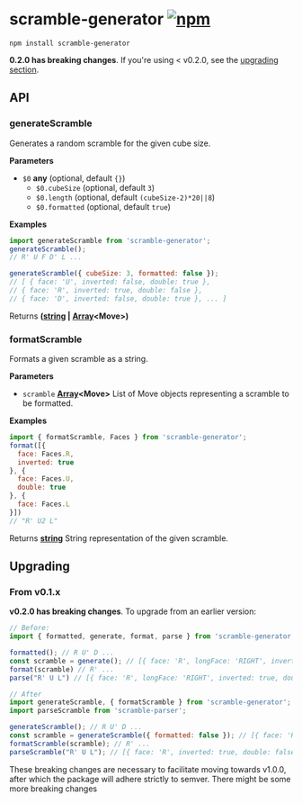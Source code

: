 # scramble-generator [![npm](https://img.shields.io/npm/v/scramble-generator.svg)](https://www.npmjs.com/package/scramble-generator)

    npm install scramble-generator

**0.2.0 has breaking changes**. If you're using &lt; v0.2.0, see the [upgrading section](#upgrading).

## API

<!-- Generated by documentation.js. Update this documentation by updating the source code. -->

### generateScramble

Generates a random scramble for the given cube size.

**Parameters**

-   `$0` **any**  (optional, default `{}`)
    -   `$0.cubeSize`   (optional, default `3`)
    -   `$0.length`   (optional, default `(cubeSize-2)*20||8`)
    -   `$0.formatted`   (optional, default `true`)

**Examples**

```javascript
import generateScramble from 'scramble-generator';
generateScramble();
// R' U F D' L ...

generateScramble({ cubeSize: 3, formatted: false });
// [ { face: 'U', inverted: false, double: true },
// { face: 'R', inverted: true, double: false },
// { face: 'D', inverted: false, double: true }, ... ]
```

Returns **([string](https://developer.mozilla.org/en-US/docs/Web/JavaScript/Reference/Global_Objects/String) \| [Array](https://developer.mozilla.org/en-US/docs/Web/JavaScript/Reference/Global_Objects/Array)&lt;Move>)** 

### formatScramble

Formats a given scramble as a string.

**Parameters**

-   `scramble` **[Array](https://developer.mozilla.org/en-US/docs/Web/JavaScript/Reference/Global_Objects/Array)&lt;Move>** List of Move objects representing a scramble to be formatted.

**Examples**

```javascript
import { formatScramble, Faces } from 'scramble-generator';
format([{
  face: Faces.R,
  inverted: true
}, {
  face: Faces.U,
  double: true
}, {
  face: Faces.L
}])
// "R' U2 L"
```

Returns **[string](https://developer.mozilla.org/en-US/docs/Web/JavaScript/Reference/Global_Objects/String)** String representation of the given scramble.

## Upgrading

### From v0.1.x

**v0.2.0 has breaking changes**. To upgrade from an earlier version:

```javascript
// Before:
import { formatted, generate, format, parse } from 'scramble-generator';

formatted(); // R U' D ...
const scramble = generate(); // [{ face: 'R', longFace: 'RIGHT', inverted: true, double: false }, ...]
format(scramble) // R' ...
parse("R' U L") // [{ face: 'R', longFace: 'RIGHT', inverted: true, double: false }, ...]

// After
import generateScramble, { formatScramble } from 'scramble-generator';
import parseScramble from 'scramble-parser';

generateScramble(); // R U' D ...
const scramble = generateScramble({ formatted: false }); // [{ face: 'R', inverted: true, double: false }, ...] (NB: `longFace` has been removed)
formatScramble(scramble); // R' ...
parseScramble("R' U L"); // [{ face: 'R', inverted: true, double: false }, ...] (NB: `longFace` has been removed)
```

These breaking changes are necessary to facilitate moving towards v1.0.0, after which the package will adhere strictly to semver. There might be some more breaking changes
